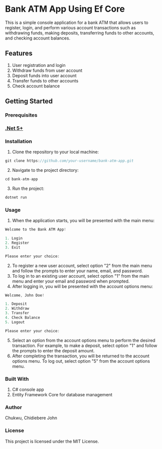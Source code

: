 # Bank ATM App Using Ef Core
This is a simple console application for a bank ATM that allows users to register, login, and perform various account transactions such as withdrawing funds, making deposits, transferring funds to other accounts, and checking account balances.

## Features
1. User registration and login
2. Withdraw funds from user account
3. Deposit funds into user account
4. Transfer funds to other accounts
5. Check account balance

## Getting Started
### Prerequisites
### [.Net 5+](https://dotnet.microsoft.com/en-us/)

### Installation
1. Clone the repository to your local machine:
```csharp
git clone https://github.com/your-username/bank-atm-app.git
```
2. Navigate to the project directory:
```csharp
cd bank-atm-app
```
3. Run the project:
```csharp
dotnet run
```
### Usage
1. When the application starts, you will be presented with the main menu:
```csharp
Welcome to the Bank ATM App!

1. Login
2. Register
3. Exit

Please enter your choice:
```
2. To register a new user account, select option "2" from the main menu and follow the prompts to enter your name, email, and password.
3. To log in to an existing user account, select option "1" from the main menu and enter your email and password when prompted.
4. After logging in, you will be presented with the account options menu:
```csharp
Welcome, John Doe!

1. Deposit
2. Withdraw
3. Transfer
4. Check Balance
5. Logout

Please enter your choice:
```
5. Select an option from the account options menu to perform the desired transaction. For example, to make a deposit, select option "1" and follow the prompts to enter the deposit amount.
6. After completing the transaction, you will be returned to the account options menu. To log out, select option "5" from the account options menu.

### Built With
1. C# console app
2. Entity Framework Core for database management

### Author
Chukwu, Chidiebere John

### License
This project is licensed under the MIT License.
